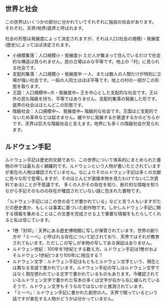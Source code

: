 
世界と社会
---------

この世界はいくつかの部分に分かれていてそれぞれに独自の社会があります。
それぞれ、天界/地界/底界と呼ばれます。

社会の形態は発展度によって決定されますが、それは人口(社会の規模)・発展度(歴史)によってほぼ決定されます。

- 小規模集落：人口規模小・発展度小 ただ人が集まって住んでいるだけで社会的な構造は見られません。民の立場はみな平等です。地上の「村」に見られる社会です。
- 支配的集落：人口規模小・発展度中 一人、または数人の人間だけが特別に立場が強い社会です。一般の人同士はほぼ平等です。地上の村の一部がこの形態を取ります。
- 王国：人口規模中~大・発展度中~ 王を中心とした支配的な社会です。王以外の民も階級を持ち、平等ではありません。支配的集落の発展した形です。底界の社会はほとんどこの形態です。
- 階級社会：人口規模中~、発展度中~ 階級的な社会です。王国ほど支配的でないため革命などは起きません。緩やかに発展するか衰退するかのどちらかです。天界は巨大な階級社会と言えます。地界にも多くの階級社会が見られます。

ルドウェン手記
---------

ルドウェン手記は歴史的文献であり、この世界について体系的にまとめられた書物の中では最も古く網羅的です。ルドウェンという人物が書いたとされていますが実在の人物は確認されていません。なによりそのルドウェン手記は多くの文献に色々な形で登場しますが、そのほとんどが直接本物を見たわけでない(二次資料である)ことが不思議です。
多くの人がその存在を知り、断片的な情報を知りながら手記そのものの存在が確認されていない謎に包まれた書物です。

「ルドウェン手記にはこの世の全てが書かれている」などと言う人もいますがただの歴史書か、もしくは事実に基づいた創作物です。しかしルドウェン手記に関する情報を集めることはこの文書を完成させる上で重要な情報をもたらしてくれると私は信じています。

- 1巻「封印」：天界にある歴史博物館に写しが保管されています。世界の創り方や「ミーベ」と呼ばれる存在について記されており、天界ではそれが教育されてもいます。ただしこの写しが本物の写しである保証はありません。
- ルドウェン世紀：100年を1世紀とする数え方。ルドウェン手記は1巻がおよそルドウェン1世紀(つまり100年)に相当する？
- ルドウェン文字：ルドウェン手記はもともとルドウェン文字という、現在とは異なる言語で書かれています。ルドウェン手記の写しはルドウェン文字ではなく現在使われている文字で書かれているものもあります。今確認されているルドウェン文字で書かれた写本の多くは文字が右から左に綴られているそうで、ルドウェン文字もそうなのではないかと推測されています。
- 「ミーベ」：ルドウェン手記に書かれた創世の人。天界で眠っているという話ですが実在する人物かどうかは分かっていません。

